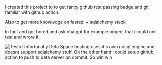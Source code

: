 I created this project to  to get fancy github test passing badge and git familiar with github action.

Also to get more knowledge on fastapi + sqlalchemy stack

In fact and got bored and ask chatgpt for example project that i could unit test and wrore it. 

![Tests](https://github.com/kezif/github-actions-playground/actions/workflows/tests.yml/badge.svg)
Unfortunatly Deta Space hosting uses it's own nosql engine and doesnt support sqlalchemy stuff. On the other hand I could setup github action to push to deta server on commit. So win win